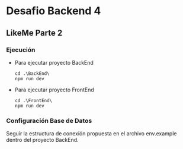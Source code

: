 # Desafio Backend 4

## LikeMe Parte 2

### Ejecución

- Para ejecutar proyecto BackEnd
    ```
    cd .\BackEnd\
    npm run dev
    ```

- Para ejecutar proyecto FrontEnd
    ```
    cd .\FrontEnd\
    npm run dev
    ```

### Configuración Base de Datos
 
Seguir la estructura de conexión propuesta en el archivo env.example dentro del proyecto BackEnd.
